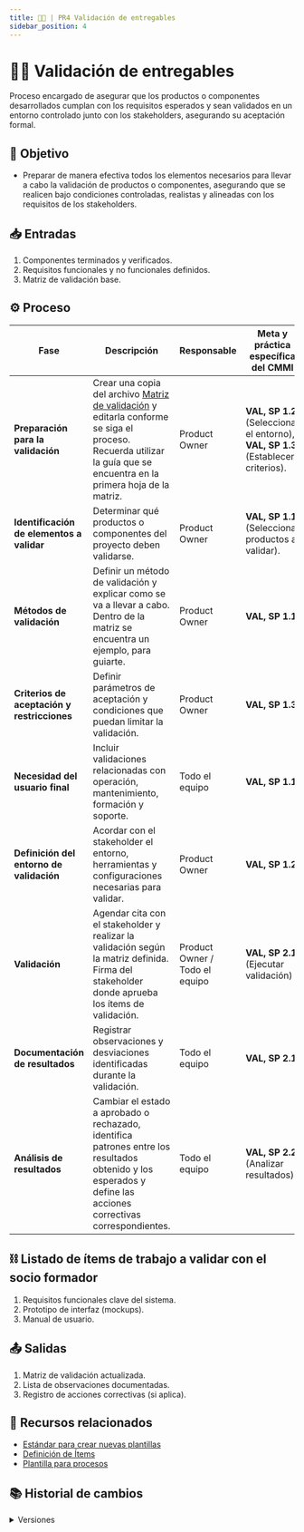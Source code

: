 ```yaml
---
title: 👨‍🍼 | PR4 Validación de entregables
sidebar_position: 4
---
```

# 👨‍🍼 Validación de entregables

Proceso encargado de asegurar que los productos o componentes desarrollados cumplan con los requisitos esperados y sean validados en un entorno controlado junto con los stakeholders, asegurando su aceptación formal.

## 🎯 Objetivo

- Preparar de manera efectiva todos los elementos necesarios para llevar a cabo la validación de productos o componentes, asegurando que se realicen bajo condiciones controladas, realistas y alineadas con los requisitos de los stakeholders.

## 📥 Entradas

1. Componentes terminados y verificados.
2. Requisitos funcionales y no funcionales definidos.
3. Matriz de validación base.

## ⚙️ Proceso

| Fase                                        | Descripción                                                                                                                                                                                      | Responsable                    | Meta y práctica específica del CMMI                                               |
| ------------------------------------------- | ------------------------------------------------------------------------------------------------------------------------------------------------------------------------------------------------ | ------------------------------ | --------------------------------------------------------------------------------- |
| **Preparación para la validación**          | Crear una copia del archivo [Matriz de validación](https://docs.google.com/spreadsheets/d/1mfGt57wGsCg6vTAcVsmOsTOH45h4zuD0IkMTe4XybO0/edit?usp=sharing) y editarla conforme se siga el proceso. Recuerda utilizar la guía que se encuentra en la primera hoja de la matriz. | Product Owner                  | **VAL, SP 1.2** (Seleccionar el entorno), **VAL, SP 1.3** (Establecer criterios). |
| **Identificación de elementos a validar**   | Determinar qué productos o componentes del proyecto deben validarse.                                                                                                                              | Product Owner                  | **VAL, SP 1.1** (Seleccionar productos a validar).                                |
| **Métodos de validación**                   | Definir un método de validación y explicar como se va a llevar a cabo. Dentro de la matriz se encuentra un ejemplo, para guiarte.                                                                                      | Product Owner                  | **VAL, SP 1.1**                                                                   |
| **Criterios de aceptación y restricciones** | Definir parámetros de aceptación y condiciones que puedan limitar la validación.                                                                                                                 | Product Owner                  | **VAL, SP 1.3**                                                                   |
| **Necesidad del usuario final**             | Incluir validaciones relacionadas con operación, mantenimiento, formación y soporte.                                                                                                             | Todo el equipo                 | **VAL, SP 1.1**                                                                   |
| **Definición del entorno de validación**    | Acordar con el stakeholder el entorno, herramientas y configuraciones necesarias para validar.                                                                                                   | Product Owner                  | **VAL, SP 1.2**                                                                   |
| **Validación**                              | Agendar cita con el stakeholder y realizar la validación según la matriz definida. Firma del stakeholder donde aprueba los ítems de validación.                                                  | Product Owner / Todo el equipo | **VAL, SP 2.1** (Ejecutar validación)                                             |
| **Documentación de resultados**             | Registrar observaciones y desviaciones identificadas durante la validación.                                                                                                                      | Todo el equipo                 | **VAL, SP 2.1**                                                                   |
| **Análisis de resultados**                  | Cambiar el estado a aprobado o rechazado, identifica patrones entre los resultados obtenido y los esperados y define las acciones correctivas correspondientes.                                                                                                                         | Todo el equipo                 | **VAL, SP 2.2** (Analizar resultados)                                             |

## ⛓️ Listado de ítems de trabajo a validar con el socio formador

1. Requisitos funcionales clave del sistema.
2. Prototipo de interfaz (mockups).
3. Manual de usuario.

## 📤 Salidas

1. Matriz de validación actualizada.
2. Lista de observaciones documentadas.
3. Registro de acciones correctivas (si aplica).

## 📎 Recursos relacionados

- [Estándar para crear nuevas plantillas](/docs/next/standards/estandar-plantillas)
- [Definición de Ítems](/docs/next/procesos/PR2-definicion-items)
- [Plantilla para procesos](/docs/next/plantillas/plantilla-procesos)

## 📚 Historial de cambios

<details>
  <summary>Versiones</summary>
| **Tipo de versión** | **Descripción**                                   | **Fecha**  | **Colaborador**         |
| ------------------- | ------------------------------------------------- | ---------- | ----------------------- |
| **1.0.0**           | Creación del proceso de validación de entregables | 15/05/2025 | Arturo Sánchez          |
| **1.1.0**           | Identificación de fases y actualización           | 15/05/2025 | Rodrigo Antonio Benítez |
| **1.2.0**           | Inclusión de definición del entorno y validación  | 15/05/2025 | Mariana Juárez Ramírez  |
| **1.2.1**           | Agregado apartado de documentación de resultados  | 15/05/2025 | Juan Pablo Chávez Leal  |
| **1.2.2**           | Se agrego lista de ítems a validar con el socio   | 19/05/2025 | Juan Eduardo Rosas      |
| **1.2.3**           | Se especificó como definir los métodos de validación   | 20/05/2025 | Mariana Juárez, Sofía Osorio      |
</details>
